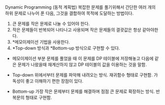 Dynamic Programming (동적 계획법)
복잡한 문제를 풀기위해서 간단한 여러 개의 하위 문제로 나누어 푼 다음, 
그것을 결합하여 목적에 도달하는 방법이다.

1. 큰 문제를 작은 문제로 나눌 수 있어야 한다.
2. 작은 문제들이 반복되어 나타나고 사용되며 작은 문제들의 결괏값은 항상 같아야한다.
3. *메모이제이션 기법을 사용한다.
4. *Top-down 방식과 *Bottom-up 방식으로 구현할 수 있다.

* 메모이제이션
부분 문제를 풀었을 때 이 문제를 DP 테이블에 저장해놓고 다음에 같은 문제가 나왔을때
재계산하지 않고 DP 테이블의 값을 이용하는 것을 말함.

* Top-down
위에서부터 문제를 파악해 내려오는 방식. 재귀함수 형태로 구현함.
가독성이 좋고 이해하기 편한 장점이 있다.

* Bottom-up
가장 작은 문제부터 문제를 해결하며 점점 큰 문제로 확장하는 방식.
반복문의 형태로 구현함.
